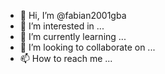 - 👋 Hi, I’m @fabian2001gba
- 👀 I’m interested in ...
- 🌱 I’m currently learning ...
- 💞️ I’m looking to collaborate on ...
- 📫 How to reach me ...

<!---
fabian2001gba/fabian2001gba is a ✨ special ✨ repository because its `README.md` (this file) appears on your GitHub profile.
You can click the Preview link to take a look at your changes.
--->
